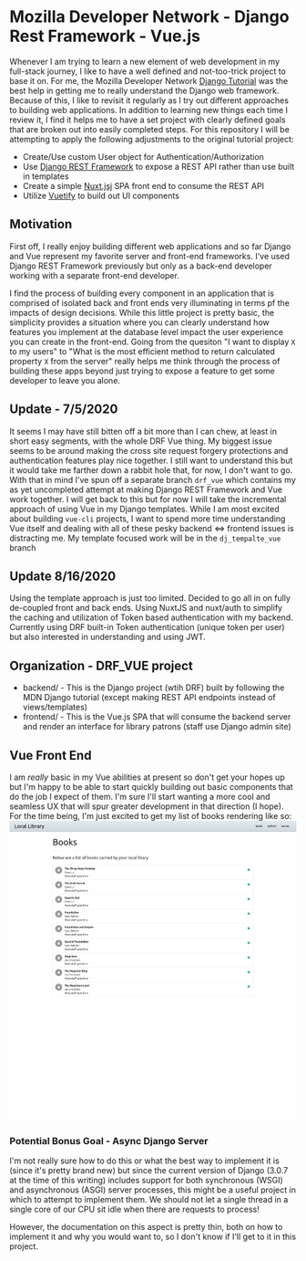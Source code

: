 # Mozilla Developer Network - Django Rest Framework - Vue.js

Whenever I am trying to learn a new element of web development in my full-stack journey, I like to have a well defined and not-too-trick project to base it on. For me, the Mozilla Developer Network [Django Tutorial](https://developer.mozilla.org/en-US/docs/Learn/Server-side/Django) was the best help in getting me to really understand the Django web framework. Because of this, I like to revisit it regularly as I try out different approaches to building web applications. In addition to learning new things each time I review it, I find it helps me to have a set project with clearly defined goals that are broken out into easily completed steps. For this repository I will be attempting to apply the following adjustments to the original tutorial project:

- Create/Use custom User object for Authentication/Authorization
- Use [Django REST Framework](https://www.django-rest-framework.org/) to expose a REST API rather than use built in templates
- Create a simple [Nuxt.jsj](https://nuxtjs.org/) SPA front end to consume the REST API
- Utilize [Vuetify](https://vuetifyjs.com/en/) to build out UI components

## Motivation

First off, I really enjoy building different web applications and so far Django and Vue represent my favorite server and front-end frameworks. I've used Django REST Framework previously but only as a back-end developer working with a separate front-end developer.

I find the process of building every component in an application that is comprised of isolated back and front ends very illuminating in terms pf the impacts of design decisions. While this little project is pretty basic, the simplicity provides a situation where you can clearly understand how features you implement at the database level impact the user experience you can create in the front-end. Going from the quesiton "I want to display `X` to my users" to "What is the most efficient method to return calculated property `X` from the server" really helps me think through the process of building these apps beyond just trying to expose a feature to get some developer to leave you alone.

## Update - 7/5/2020

It seems I may have still bitten off a bit more than I can chew, at least in short easy segments, with the whole DRF Vue thing. My biggest issue seems to be around making the cross site request forgery protections and authentication features play nice together. I still want to understand this but it would take me farther down a rabbit hole that, for now, I don't want to go. With that in mind I've spun off a separate branch `drf_vue` which contains my as yet uncompleted attempt at making Django REST Framework and Vue work together. I will get back to this but for now I will take the incremental approach of using Vue in my Django templates. While I am most excited about building `vue-cli` projects, I want to spend more time understanding Vue itself and dealing with all of these pesky backend <=> frontend issues is distracting me. My template focused work will be in the `dj_tempalte_vue` branch

## Update 8/16/2020

Using the template approach is just too limited. Decided to go all in on fully de-coupled front and back ends. Using NuxtJS and nuxt/auth to simplify the caching and utilization of Token based authentication with my backend. Currently using DRF built-in Token authentication (unique token per user) but also interested in understanding and using JWT.

## Organization - DRF_VUE project

- backend/ - This is the Django project (wtih DRF) built by following the MDN Django tutorial (except making REST API endpoints instead of views/templates)
- frontend/ - This is the Vue.js SPA that will consume the backend server and render an interface for library patrons (staff use Django admin site)

## Vue Front End

I am _really_ basic in my Vue abilities at present so don't get your hopes up but I'm happy to be able to start quickly building out basic components that do the job I expect of them. I'm sure I'll start wanting a more cool and seamless UX that will spur greater development in that direction (I hope). For the time being, I'm just excited to get my list of books rendering like so:
![Book List](./imgs/booklist.png)

### Potential Bonus Goal - Async Django Server

I'm not really sure how to do this or what the best way to implement it is (since it's pretty brand new) but since the current version of Django (3.0.7 at the time of this writing) includes support for both synchronous (WSGI) and asynchronous (ASGI) server processes, this might be a useful project in which to attempt to implement them. We should not let a single thread in a single core of our CPU sit idle when there are requests to process!

However, the documentation on this aspect is pretty thin, both on how to implement it and why you would want to, so I don't know if I'll get to it in this project.
